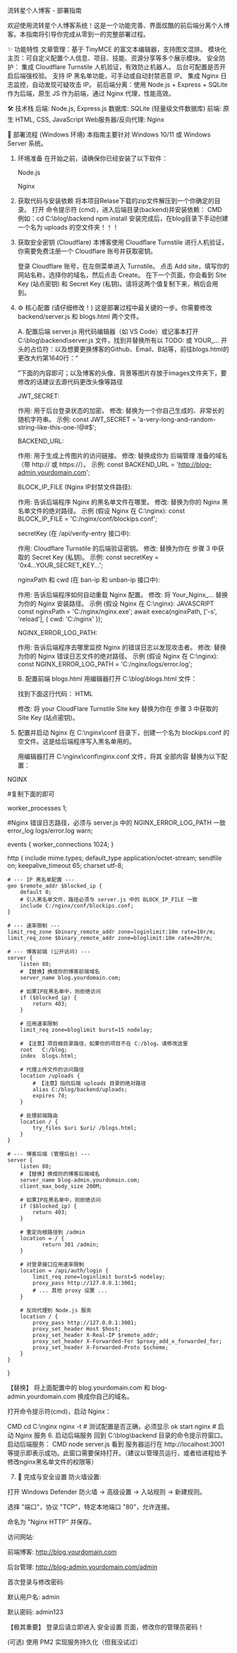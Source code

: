 流转星个人博客 - 部署指南

欢迎使用流转星个人博客系统！这是一个功能完善、界面炫酷的前后端分离个人博客。本指南将引导你完成从零到一的完整部署过程。

✨ 功能特性
文章管理：基于 TinyMCE 的富文本编辑器，支持图文混排。
模块化主页：可自定义配置个人信息、项目、技能、资源分享等多个展示模块。
安全防护：
集成 Cloudflare Turnstile 人机验证，有效防止机器人。
后台可配置是否开启后端强校验。
支持 IP 黑名单功能，可手动或自动封禁恶意 IP。
集成 Nginx 日志监控，自动发现可疑攻击 IP。
前后端分离：使用 Node.js + Express + SQLite 作为后端，原生 JS 作为前端，通过 Nginx 代理，性能高效。

🛠️ 技术栈
后端: Node.js, Express.js
数据库: SQLite (轻量级文件数据库)
前端: 原生 HTML, CSS, JavaScript
Web服务器/反向代理: Nginx

🚀 部署流程 (Windows 环境)
本指南主要针对 Windows 10/11 或 Windows Server 系统。

1. 环境准备
在开始之前，请确保你已经安装了以下软件：

   Node.js

   Nginx

2. 获取代码与安装依赖
将本项目Relase下载的zip文件解压到一个你确定的目录。
打开 命令提示符 (cmd)，进入后端目录(backend)并安装依赖：
CMD
例如：cd C:\blog\backend
npm install
安装完成后，在blog目录下手动创建一个名为 uploads 的空文件夹！！！
3. 获取安全密钥 (Cloudflare)
本博客使用 Cloudflare Turnstile 进行人机验证，你需要免费注册一个 Cloudflare 账号并获取密钥。

   登录 Cloudflare 账号，在左侧菜单进入 Turnstile。
点击 Add site，填写你的网站名称，选择你的域名，然后点击 Create。
在下一个页面，你会看到 Site Key (站点密钥) 和 Secret Key (私钥)。请将这两个值复制下来，稍后会用到。

4. ⚙️ 核心配置 (请仔细修改！)
这是部署过程中最关键的一步。你需要修改 backend/server.js 和 blogs.html 两个文件。

   A. 配置后端 server.js
用代码编辑器（如 VS Code）或记事本打开 C:\blog\backend\server.js 文件，找到并替换所有以 TODO: 或 YOUR_... 开头的占位符：以及想要更换博客的Github、Email、B站等，前往blogs.html的更改大约第1640行：“<div class="social-links">”下面的内容即可；以及博客的头像、背景等图片存放于images文件夹下，要修改的话建议去源代码更改头像等路径

   JWT_SECRET:

   作用: 用于后台登录状态的加密。
   修改: 替换为一个你自己生成的、非常长的随机字符串。
   示例: const JWT_SECRET = 'a-very-long-and-random-string-like-this-one-!@#$';

   BACKEND_URL:

   作用: 用于生成上传图片的访问链接。
   修改: 替换成你为 后端管理 准备的域名（带 http:// 或 https://）。
   示例: const BACKEND_URL = 'http://blog-admin.yourdomain.com';

   BLOCK_IP_FILE (Nginx IP封禁文件路径):

   作用: 告诉后端程序 Nginx 的黑名单文件在哪里。
   修改: 替换为你的 Nginx 黑名单文件的绝对路径。
   示例 (假设 Nginx 在 C:\nginx): const BLOCK_IP_FILE = 'C:/nginx/conf/blockips.conf';

   secretKey (在 /api/verify-entry 接口中):

   作用: Cloudflare Turnstile 的后端验证密钥。
   修改: 替换为你在 步骤 3 中获取的 Secret Key (私钥)。
   示例: const secretKey = '0x4...YOUR_SECRET_KEY...';

   nginxPath 和 cwd (在 ban-ip 和 unban-ip 接口中):

   作用: 告诉后端程序如何自动重载 Nginx 配置。
   修改: 将 Your_Nginx_... 替换为你的 Nginx 安装路径。
   示例 (假设 Nginx 在 C:\nginx):
   JAVASCRIPT
   const nginxPath = 'C:/nginx/nginx.exe';
   await execa(nginxPath, ['-s', 'reload'], {
       cwd: 'C:/nginx' 
   });

   NGINX_ERROR_LOG_PATH:

   作用: 告诉后端程序去哪里监控 Nginx 的错误日志以发现攻击者。
   修改: 替换为你的 Nginx 错误日志文件的绝对路径。
   示例 (假设 Nginx 在 C:\nginx): const NGINX_ERROR_LOG_PATH = 'C:/nginx/logs/error.log';
   
   B. 配置前端 blogs.html
   用编辑器打开 C:\blog\blogs.html 文件：

   找到下面这行代码：
   HTML
   <div class="cf-turnstile" data-sitekey="your CloudFlare Turnstile Site key" ...>
   修改: 将 your CloudFlare Turnstile Site key 替换为你在 步骤 3 中获取的 Site Key (站点密钥)。
   
5. 配置并启动 Nginx
在 C:\nginx\conf 目录下，创建一个名为 blockips.conf 的空文件。这是给后端程序写入黑名单用的。

   用编辑器打开 C:\nginx\conf\nginx.conf 文件，将其 全部内容 替换为以下配置：

NGINX

#复制下面的即可

worker_processes  1;

#Nginx 错误日志路径，必须与 server.js 中的 NGINX_ERROR_LOG_PATH 一致
error_log  logs/error.log warn; 

events {
    worker_connections  1024;
}

http {
    include       mime.types;
    default_type  application/octet-stream;
    sendfile        on;
    keepalive_timeout  65;
    charset       utf-8;

    # --- IP 黑名单配置 ---
    geo $remote_addr $blocked_ip {
        default 0; 
        # 引入黑名单文件，路径必须与 server.js 中的 BLOCK_IP_FILE 一致
        include C:/nginx/conf/blockips.conf;
    }
    
    # --- 速率限制 ---
    limit_req_zone $binary_remote_addr zone=loginlimit:10m rate=10r/m;
    limit_req_zone $binary_remote_addr zone=bloglimit:10m rate=20r/m;

    # --- 博客前端 (公开访问) ---
    server {
        listen 80;
        # 【替换】换成你的博客前端域名
        server_name blog.yourdomain.com; 

        # 如果IP在黑名单中，则拒绝访问
        if ($blocked_ip) {
            return 403;
        }
        
        # 应用速率限制
        limit_req zone=bloglimit burst=15 nodelay;

        # 【注意】项目根目录路径，如果你的项目不在 C:/blog，请修改这里
        root   C:/blog;
        index  blogs.html;

        # 代理上传文件的访问路径
        location /uploads {
            # 【注意】指向后端 uploads 目录的绝对路径
            alias C:/blog/backend/uploads; 
            expires 7d;
        }

        # 处理前端路由
        location / {
            try_files $uri $uri/ /blogs.html;
        }
    }

    # --- 博客后端 (管理后台) ---
    server {
        listen 80;
        # 【替换】换成你的博客后端域名
        server_name blog-admin.yourdomain.com;
        client_max_body_size 200M;

        # 如果IP在黑名单中，则拒绝访问
        if ($blocked_ip) {
            return 403;
        }

        # 重定向根路径到 /admin
        location = / {
               return 301 /admin;
        }
        
        # 对登录接口应用速率限制
        location = /api/auth/login {
            limit_req zone=loginlimit burst=5 nodelay;
            proxy_pass http://127.0.0.1:3001;
            # ... 其他 proxy 设置 ...
        }

        # 反向代理到 Node.js 服务
        location / {
            proxy_pass http://127.0.0.1:3001; 
            proxy_set_header Host $host;
            proxy_set_header X-Real-IP $remote_addr;
            proxy_set_header X-Forwarded-For $proxy_add_x_forwarded_for;
            proxy_set_header X-Forwarded-Proto $scheme;
        }
    }
}

【替换】 将上面配置中的 blog.yourdomain.com 和 blog-admin.yourdomain.com 换成你自己的域名。

打开命令提示符(cmd)，启动 Nginx：

CMD
cd C:\nginx
nginx -t      # 测试配置是否正确，必须显示 ok
start nginx   # 启动 Nginx 服务
6. 启动后端服务
回到 C:\blog\backend 目录的命令提示符窗口。
启动后端服务：
CMD
node server.js
看到 服务器运行在 http://localhost:3001 等提示即表示成功。此窗口需要保持打开。（建议以管理员运行，或者给进程给予修改nginx黑名单文件的权限等）

7. 🚨 完成与安全设置
防火墙设置:

打开 Windows Defender 防火墙 -> 高级设置 -> 入站规则 -> 新建规则。

选择 "端口"，协议 "TCP"，特定本地端口 "80"，允许连接。

命名为 "Nginx HTTP" 并保存。

访问网站:

前端博客: http://blog.yourdomain.com

后台管理: http://blog-admin.yourdomain.com/admin

首次登录与修改密码:

默认用户名: admin

默认密码: admin123

【极其重要】 登录后请立即进入 安全设置 页面，修改你的管理员密码！

(可选) 使用 PM2 实现服务持久化（但我没试过）

